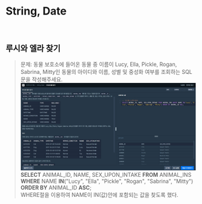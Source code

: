 # String, Date
<br>

## 루시와 엘라 찾기
>문제: 동물 보호소에 들어온 동물 중 이름이 Lucy, Ella, Pickle, Rogan, Sabrina, Mitty인 동물의 아이디와 이름, 성별 및 중성화 여부를 조회하는 SQL 문을 작성해주세요.   
>![img](./img_01.jpg)  
>**SELECT** ANIMAL_ID, NAME, SEX_UPON_INTAKE **FROM** ANIMAL_INS **WHERE** NAME **IN**("Lucy", "Ella", "Pickle", "Rogan", "Sabrina", "Mitty") **ORDER BY** ANIMAL_ID **ASC**;  
>WHERE절을 이용하여 NAME이 IN(값)안에 포함되는 값을 찾도록 했다.  

<br> 

